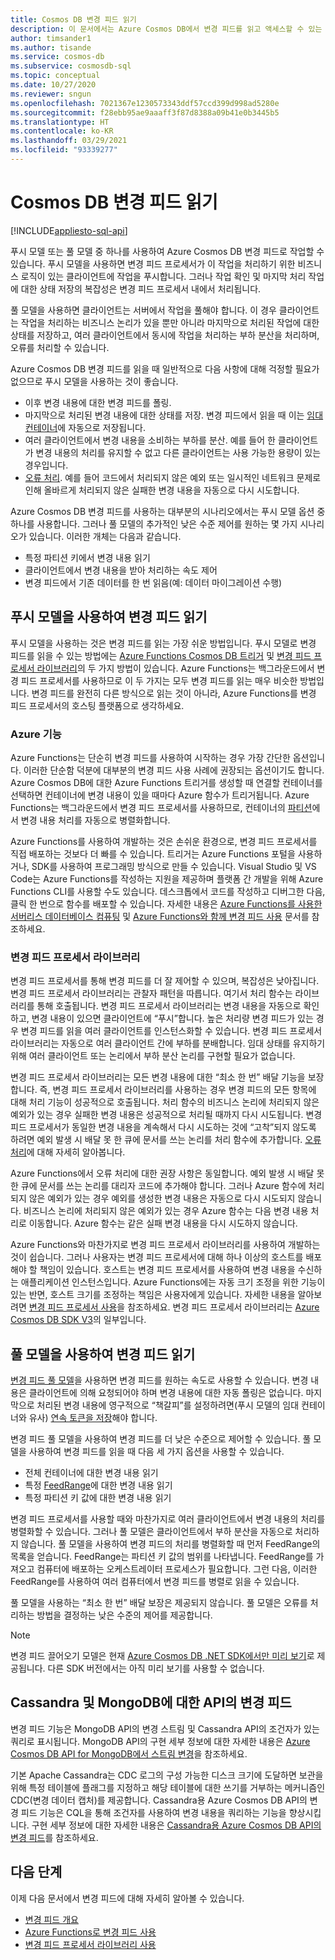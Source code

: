 ```yaml
---
title: Cosmos DB 변경 피드 읽기
description: 이 문서에서는 Azure Cosmos DB에서 변경 피드를 읽고 액세스할 수 있는 다양한 옵션에 대해 설명합니다.
author: timsander1
ms.author: tisande
ms.service: cosmos-db
ms.subservice: cosmosdb-sql
ms.topic: conceptual
ms.date: 10/27/2020
ms.reviewer: sngun
ms.openlocfilehash: 7021367e1230573343ddf57ccd399d998ad5280e
ms.sourcegitcommit: f28ebb95ae9aaaff3f87d8388a09b41e0b3445b5
ms.translationtype: HT
ms.contentlocale: ko-KR
ms.lasthandoff: 03/29/2021
ms.locfileid: "93339277"
---
```

# <a name="reading-azure-cosmos-db-change-feed"></a>Cosmos DB 변경 피드 읽기
[!INCLUDE[appliesto-sql-api](includes/appliesto-sql-api.md)]

푸시 모델 또는 풀 모델 중 하나를 사용하여 Azure Cosmos DB 변경 피드로 작업할 수 있습니다. 푸시 모델을 사용하면 변경 피드 프로세서가 이 작업을 처리하기 위한 비즈니스 로직이 있는 클라이언트에 작업을 푸시합니다. 그러나 작업 확인 및 마지막 처리 작업에 대한 상태 저장의 복잡성은 변경 피드 프로세서 내에서 처리됩니다.

풀 모델을 사용하면 클라이언트는 서버에서 작업을 풀해야 합니다. 이 경우 클라이언트는 작업을 처리하는 비즈니스 논리가 있을 뿐만 아니라 마지막으로 처리된 작업에 대한 상태를 저장하고, 여러 클라이언트에서 동시에 작업을 처리하는 부하 분산을 처리하며, 오류를 처리할 수 있습니다.

Azure Cosmos DB 변경 피드를 읽을 때 일반적으로 다음 사항에 대해 걱정할 필요가 없으므로 푸시 모델을 사용하는 것이 좋습니다.

- 이후 변경 내용에 대한 변경 피드를 폴링.
- 마지막으로 처리된 변경 내용에 대한 상태를 저장. 변경 피드에서 읽을 때 이는 [임대 컨테이너](change-feed-processor.md#components-of-the-change-feed-processor)에 자동으로 저장됩니다.
- 여러 클라이언트에서 변경 내용을 소비하는 부하를 분산. 예를 들어 한 클라이언트가 변경 내용의 처리를 유지할 수 없고 다른 클라이언트는 사용 가능한 용량이 있는 경우입니다.
- [오류 처리](change-feed-processor.md#error-handling). 예를 들어 코드에서 처리되지 않은 예외 또는 일시적인 네트워크 문제로 인해 올바르게 처리되지 않은 실패한 변경 내용을 자동으로 다시 시도합니다.

Azure Cosmos DB 변경 피드를 사용하는 대부분의 시나리오에서는 푸시 모델 옵션 중 하나를 사용합니다. 그러나 풀 모델의 추가적인 낮은 수준 제어를 원하는 몇 가지 시나리오가 있습니다. 이러한 개체는 다음과 같습니다.

- 특정 파티션 키에서 변경 내용 읽기
- 클라이언트에서 변경 내용을 받아 처리하는 속도 제어
- 변경 피드에서 기존 데이터를 한 번 읽음(예: 데이터 마이그레이션 수행)

## <a name="reading-change-feed-with-a-push-model"></a>푸시 모델을 사용하여 변경 피드 읽기

푸시 모델을 사용하는 것은 변경 피드를 읽는 가장 쉬운 방법입니다. 푸시 모델로 변경 피드를 읽을 수 있는 방법에는 [Azure Functions Cosmos DB 트리거](change-feed-functions.md) 및 [변경 피드 프로세서 라이브러리](change-feed-processor.md)의 두 가지 방법이 있습니다. Azure Functions는 백그라운드에서 변경 피드 프로세서를 사용하므로 이 두 가지는 모두 변경 피드를 읽는 매우 비슷한 방법입니다. 변경 피드를 완전히 다른 방식으로 읽는 것이 아니라, Azure Functions를 변경 피드 프로세서의 호스팅 플랫폼으로 생각하세요.

### <a name="azure-functions"></a>Azure 기능

Azure Functions는 단순히 변경 피드를 사용하여 시작하는 경우 가장 간단한 옵션입니다. 이러한 단순함 덕분에 대부분의 변경 피드 사용 사례에 권장되는 옵션이기도 합니다. Azure Cosmos DB에 대한 Azure Functions 트리거를 생성할 때 연결할 컨테이너를 선택하면 컨테이너에 변경 내용이 있을 때마다 Azure 함수가 트리거됩니다. Azure Functions는 백그라운드에서 변경 피드 프로세서를 사용하므로, 컨테이너의 [파티션](partitioning-overview.md)에서 변경 내용 처리를 자동으로 병렬화합니다.

Azure Functions를 사용하여 개발하는 것은 손쉬운 환경으로, 변경 피드 프로세서를 직접 배포하는 것보다 더 빠를 수 있습니다. 트리거는 Azure Functions 포털을 사용하거나, SDK를 사용하여 프로그래밍 방식으로 만들 수 있습니다. Visual Studio 및 VS Code는 Azure Functions를 작성하는 지원을 제공하며 플랫폼 간 개발을 위해 Azure Functions CLI를 사용할 수도 있습니다. 데스크톱에서 코드를 작성하고 디버그한 다음, 클릭 한 번으로 함수를 배포할 수 있습니다. 자세한 내용은 [Azure Functions를 사용한 서버리스 데이터베이스 컴퓨팅](serverless-computing-database.md) 및 [Azure Functions와 함께 변경 피드 사용](change-feed-functions.md) 문서를 참조하세요.

### <a name="change-feed-processor-library"></a>변경 피드 프로세서 라이브러리

변경 피드 프로세서를 통해 변경 피드를 더 잘 제어할 수 있으며, 복잡성은 낮아집니다. 변경 피드 프로세서 라이브러리는 관찰자 패턴을 따릅니다. 여기서 처리 함수는 라이브러리를 통해 호출됩니다. 변경 피드 프로세서 라이브러리는 변경 내용을 자동으로 확인하고, 변경 내용이 있으면 클라이언트에 “푸시”합니다. 높은 처리량 변경 피드가 있는 경우 변경 피드를 읽을 여러 클라이언트를 인스턴스화할 수 있습니다. 변경 피드 프로세서 라이브러리는 자동으로 여러 클라이언트 간에 부하를 분배합니다. 임대 상태를 유지하기 위해 여러 클라이언트 또는 논리에서 부하 분산 논리를 구현할 필요가 없습니다.

변경 피드 프로세서 라이브러리는 모든 변경 내용에 대한 “최소 한 번” 배달 기능을 보장합니다. 즉, 변경 피드 프로세서 라이브러리를 사용하는 경우 변경 피드의 모든 항목에 대해 처리 기능이 성공적으로 호출됩니다. 처리 함수의 비즈니스 논리에 처리되지 않은 예외가 있는 경우 실패한 변경 내용은 성공적으로 처리될 때까지 다시 시도됩니다. 변경 피드 프로세서가 동일한 변경 내용을 계속해서 다시 시도하는 것에 “고착”되지 않도록 하려면 예외 발생 시 배달 못 한 큐에 문서를 쓰는 논리를 처리 함수에 추가합니다. [오류 처리](change-feed-processor.md#error-handling)에 대해 자세히 알아봅니다.

Azure Functions에서 오류 처리에 대한 권장 사항은 동일합니다. 예외 발생 시 배달 못 한 큐에 문서를 쓰는 논리를 대리자 코드에 추가해야 합니다. 그러나 Azure 함수에 처리되지 않은 예외가 있는 경우 예외를 생성한 변경 내용은 자동으로 다시 시도되지 않습니다. 비즈니스 논리에 처리되지 않은 예외가 있는 경우 Azure 함수는 다음 변경 내용 처리로 이동합니다. Azure 함수는 같은 실패 변경 내용을 다시 시도하지 않습니다.

Azure Functions와 마찬가지로 변경 피드 프로세서 라이브러리를 사용하여 개발하는 것이 쉽습니다. 그러나 사용자는 변경 피드 프로세서에 대해 하나 이상의 호스트를 배포해야 할 책임이 있습니다. 호스트는 변경 피드 프로세서를 사용하여 변경 내용을 수신하는 애플리케이션 인스턴스입니다. Azure Functions에는 자동 크기 조정을 위한 기능이 있는 반면, 호스트 크기를 조정하는 책임은 사용자에게 있습니다. 자세한 내용을 알아보려면 [변경 피드 프로세서 사용](change-feed-processor.md#dynamic-scaling)을 참조하세요. 변경 피드 프로세서 라이브러리는 [Azure Cosmos DB SDK V3](https://github.com/Azure/azure-cosmos-dotnet-v3)의 일부입니다.

## <a name="reading-change-feed-with-a-pull-model"></a>풀 모델을 사용하여 변경 피드 읽기

[변경 피드 풀 모델](change-feed-pull-model.md)을 사용하면 변경 피드를 원하는 속도로 사용할 수 있습니다. 변경 내용은 클라이언트에 의해 요청되어야 하며 변경 내용에 대한 자동 폴링은 없습니다. 마지막으로 처리된 변경 내용에 영구적으로 “책갈피”를 설정하려면(푸시 모델의 임대 컨테이너와 유사) [연속 토큰을 저장](change-feed-pull-model.md#saving-continuation-tokens)해야 합니다.

변경 피드 풀 모델을 사용하여 변경 피드를 더 낮은 수준으로 제어할 수 있습니다. 풀 모델을 사용하여 변경 피드를 읽을 때 다음 세 가지 옵션을 사용할 수 있습니다.

- 전체 컨테이너에 대한 변경 내용 읽기
- 특정 [FeedRange](change-feed-pull-model.md#using-feedrange-for-parallelization)에 대한 변경 내용 읽기
- 특정 파티션 키 값에 대한 변경 내용 읽기

변경 피드 프로세서를 사용할 때와 마찬가지로 여러 클라이언트에서 변경 내용의 처리를 병렬화할 수 있습니다. 그러나 풀 모델은 클라이언트에서 부하 분산을 자동으로 처리하지 않습니다. 풀 모델을 사용하여 변경 피드의 처리를 병렬화할 때 먼저 FeedRange의 목록을 얻습니다. FeedRange는 파티션 키 값의 범위를 나타냅니다. FeedRange를 가져오고 컴퓨터에 배포하는 오케스트레이터 프로세스가 필요합니다. 그런 다음, 이러한 FeedRange를 사용하여 여러 컴퓨터에서 변경 피드를 병렬로 읽을 수 있습니다.

풀 모델을 사용하는 “최소 한 번” 배달 보장은 제공되지 않습니다. 풀 모델은 오류를 처리하는 방법을 결정하는 낮은 수준의 제어를 제공합니다.

> [!NOTE]
> 변경 피드 끌어오기 모델은 현재 [Azure Cosmos DB .NET SDK에서만 미리 보기](https://www.nuget.org/packages/Microsoft.Azure.Cosmos/3.15.0-preview)로 제공됩니다. 다른 SDK 버전에서는 아직 미리 보기를 사용할 수 없습니다.

## <a name="change-feed-in-apis-for-cassandra-and-mongodb"></a>Cassandra 및 MongoDB에 대한 API의 변경 피드

변경 피드 기능은 MongoDB API의 변경 스트림 및 Cassandra API의 조건자가 있는 쿼리로 표시됩니다. MongoDB API의 구현 세부 정보에 대한 자세한 내용은 [Azure Cosmos DB API for MongoDB에서 스트림 변경](mongodb-change-streams.md)을 참조하세요.

기본 Apache Cassandra는 CDC 로그의 구성 가능한 디스크 크기에 도달하면 보관을 위해 특정 테이블에 플래그를 지정하고 해당 테이블에 대한 쓰기를 거부하는 메커니즘인 CDC(변경 데이터 캡처)를 제공합니다. Cassandra용 Azure Cosmos DB API의 변경 피드 기능은 CQL을 통해 조건자를 사용하여 변경 내용을 쿼리하는 기능을 향상시킵니다. 구현 세부 정보에 대한 자세한 내용은 [Cassandra용 Azure Cosmos DB API의 변경 피드](cassandra-change-feed.md)를 참조하세요.

## <a name="next-steps"></a>다음 단계

이제 다음 문서에서 변경 피드에 대해 자세히 알아볼 수 있습니다.

* [변경 피드 개요](change-feed.md)
* [Azure Functions로 변경 피드 사용](change-feed-functions.md)
* [변경 피드 프로세서 라이브러리 사용](change-feed-processor.md)
